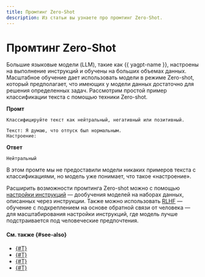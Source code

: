 ```yaml
---
title: Промтинг Zero-Shot
description: Из статьи вы узнаете про промтинг Zero-Shot.
---
```


# Промтинг Zero-Shot

Большие языковые модели (LLM), такие как {{ yagpt-name }}, настроены на выполнение инструкций и обучены на больших объемах данных. Масштабное обучение дает использовать модели в режиме Zero-shot, который предполагает, что имеющих у модели данных достаточно для решения определенных задач. Рассмотрим простой пример классификации текста с помощью техники Zero-shot.

**Промт**

```text
Классифицируйте текст как нейтральный, негативный или позитивный.

Текст: Я думаю, что отпуск был нормальным.
Настроение:
```

**Ответ**
```text
Нейтральный
```

В этом промте мы не предоставили модели никаких примеров текста с классификациями, но модель уже понимает, что такое «настроение».

Расширить возможности промтинга Zero-shot можно с помощью [настройки инструкций](https://arxiv.org/pdf/2109.01652) — дообучения моделей на наборах данных, описанных через инструкции. Также можно использовать [RLHF](https://arxiv.org/abs/1706.03741) — обучение с подкреплением на основе обратной связи от человека — для масштабирования настройки инструкций, где модель лучше подстраивается под человеческие предпочтения.

#### См. также {#see-also}

* [{#T}](few-shot.md)
* [{#T}](CoT.md)
* [{#T}](self-consistency.md)
* [{#T}](../../concepts/tuning/index.md)
